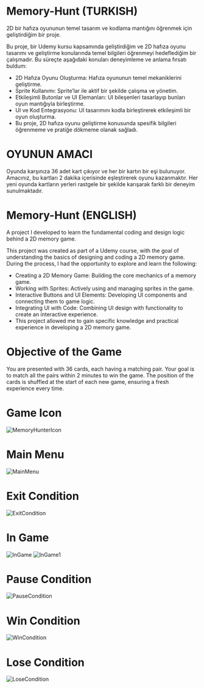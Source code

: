 # Memory-Hunt (TURKISH)
2D bir hafıza oyununun temel tasarım ve kodlama mantığını öğrenmek için geliştirdiğim bir proje.

Bu proje, bir Udemy kursu kapsamında geliştirdiğim ve 2D hafıza oyunu tasarımı ve geliştirme konularında temel bilgileri öğrenmeyi hedeflediğim bir çalışmadır. Bu süreçte aşağıdaki konuları deneyimleme ve anlama fırsatı buldum:

- 2D Hafıza Oyunu Oluşturma: Hafıza oyununun temel mekaniklerini geliştirme.
- Sprite Kullanımı: Sprite’lar ile aktif bir şekilde çalışma ve yönetim.
- Etkileşimli Butonlar ve UI Elemanları: UI bileşenleri tasarlayıp bunları oyun mantığıyla birleştirme.
- UI ve Kod Entegrasyonu: UI tasarımını kodla birleştirerek etkileşimli bir oyun oluşturma.
- Bu proje, 2D hafıza oyunu geliştirme konusunda spesifik bilgileri öğrenmeme ve pratiğe dökmeme olanak sağladı.
  
# OYUNUN AMACI

Oyunda karşınıza 36 adet kart çıkıyor ve her bir kartın bir eşi bulunuyor. Amacınız, bu kartları 2 dakika içerisinde eşleştirerek oyunu kazanmaktır.
Her yeni oyunda kartların yerleri rastgele bir şekilde karışarak farklı bir deneyim sunulmaktadır.

# Memory-Hunt (ENGLISH)
A project I developed to learn the fundamental coding and design logic behind a 2D memory game.

This project was created as part of a Udemy course, with the goal of understanding the basics of designing and coding a 2D memory game. During the process, I had the opportunity to explore and learn the following:

- Creating a 2D Memory Game: Building the core mechanics of a memory game.
- Working with Sprites: Actively using and managing sprites in the game.
- Interactive Buttons and UI Elements: Developing UI components and connecting them to game logic.
- Integrating UI with Code: Combining UI design with functionality to create an interactive experience.
- This project allowed me to gain specific knowledge and practical experience in developing a 2D memory game.

# Objective of the Game

You are presented with 36 cards, each having a matching pair. Your goal is to match all the pairs within 2 minutes to win the game.
The position of the cards is shuffled at the start of each new game, ensuring a fresh experience every time.

# Game Icon

![MemoryHunterIcon](https://github.com/user-attachments/assets/2061aa6a-b589-42f9-b3d7-14e53e40fb8b)

# Main Menu

  ![MainMenu](https://github.com/user-attachments/assets/532bcd2e-da6c-47d9-b3a0-263d11284ddd)
  
# Exit Condition

  ![ExitCondition](https://github.com/user-attachments/assets/b15d8b3c-f748-41a2-b024-05ea29eea0da)
  
# In Game

  ![InGame](https://github.com/user-attachments/assets/fe5d2a5b-29ae-4990-9324-eda1fa7abb83)
  ![InGame1](https://github.com/user-attachments/assets/07838d73-d9ff-4c8a-a0f8-9b96152888d2)
  
# Pause Condition

  ![PauseCondition](https://github.com/user-attachments/assets/826d9bce-e53d-4aa7-be60-031474f3a4f3)
  
# Win Condition

  ![WinCondition](https://github.com/user-attachments/assets/b2fe3fb0-d89a-4ac7-a49b-55ada38e3fed)
  
# Lose Condition

  ![LoseCondition](https://github.com/user-attachments/assets/16bcd60c-bcbd-4920-938e-c5d3b6d3d3a0)
